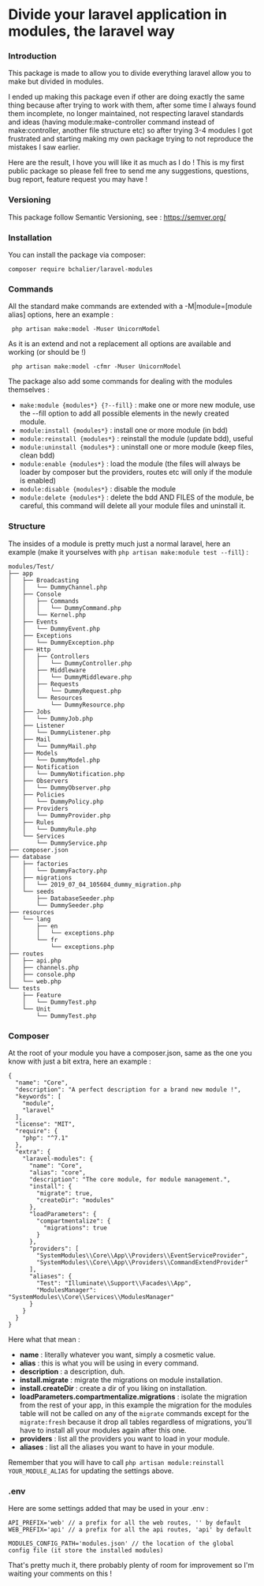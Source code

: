 # Divide your laravel application in modules, the laravel way

### Introduction

This package is made to allow you to divide everything laravel allow you to make but divided in modules.

I ended up making this package even if other are doing exactly the same thing because after trying to work with them,
after some time I always found them incomplete, no longer maintained, not respecting laravel standards and ideas (having module:make-controller command instead of make:controller, another file structure etc)
so after trying 3-4 modules I got frustrated and starting making my own package trying to not reproduce the mistakes I saw earlier.

Here are the result, I hove you will like it as much as I do !
This is my first public package so please fell free to send me any suggestions, questions, bug report, feature request you may have !

### Versioning

This package follow Semantic Versioning, see : https://semver.org/

### Installation

You can install the package via composer:
``` 
composer require bchalier/laravel-modules
```

### Commands

All the standard make commands are extended with a -M|module=[module alias] options, here an example :

``` php artisan make:model -Muser UnicornModel```

As it is an extend and not a replacement all options are available and working (or should be !)

``` php artisan make:model -cfmr -Muser UnicornModel```

The package also add some commands for dealing with the modules themselves :

- ```make:module {modules*} {?--fill}``` : make one or more new module, use the --fill option to add all possible elements in the newly created module.
- ```module:install {modules*}``` : install one or more module (in bdd)
- ```module:reinstall {modules*}``` : reinstall the module (update bdd), useful 
- ```module:uninstall {modules*}``` : uninstall one or more module (keep files, clean bdd)
- ```module:enable {modules*}``` : load the module (the files will always be loader by composer but the providers, routes etc will only if the module is enabled)
- ```module:disable {modules*}``` : disable the module
- ```module:delete {modules*}``` : delete the bdd AND FILES of the module, be careful, this command will delete all your module files and uninstall it.


### Structure

The insides of a module is pretty much just a normal laravel, here an example (make it yourselves with ```php artisan make:module test --fill```) :

```
modules/Test/
├── app
│   ├── Broadcasting
│   │   └── DummyChannel.php
│   ├── Console
│   │   ├── Commands
│   │   │   └── DummyCommand.php
│   │   └── Kernel.php
│   ├── Events
│   │   └── DummyEvent.php
│   ├── Exceptions
│   │   └── DummyException.php
│   ├── Http
│   │   ├── Controllers
│   │   │   └── DummyController.php
│   │   ├── Middleware
│   │   │   └── DummyMiddleware.php
│   │   ├── Requests
│   │   │   └── DummyRequest.php
│   │   └── Resources
│   │       └── DummyResource.php
│   ├── Jobs
│   │   └── DummyJob.php
│   ├── Listener
│   │   └── DummyListener.php
│   ├── Mail
│   │   └── DummyMail.php
│   ├── Models
│   │   └── DummyModel.php
│   ├── Notification
│   │   └── DummyNotification.php
│   ├── Observers
│   │   └── DummyObserver.php
│   ├── Policies
│   │   └── DummyPolicy.php
│   ├── Providers
│   │   └── DummyProvider.php
│   ├── Rules
│   │   └── DummyRule.php
│   └── Services
│       └── DummyService.php
├── composer.json
├── database
│   ├── factories
│   │   └── DummyFactory.php
│   ├── migrations
│   │   └── 2019_07_04_105604_dummy_migration.php
│   └── seeds
│       ├── DatabaseSeeder.php
│       └── DummySeeder.php
├── resources
│   └── lang
│       ├── en
│       │   └── exceptions.php
│       └── fr
│           └── exceptions.php
├── routes
│   ├── api.php
│   ├── channels.php
│   ├── console.php
│   └── web.php
└── tests
    ├── Feature
    │   └── DummyTest.php
    └── Unit
        └── DummyTest.php
```

### Composer

At the root of your module you have a composer.json, same as the one you know with just a bit extra, here an example :

```
{
  "name": "Core",
  "description": "A perfect description for a brand new module !",
  "keywords": [
    "module",
    "laravel"
  ],
  "license": "MIT",
  "require": {
    "php": "^7.1"
  },
  "extra": {
    "laravel-modules": {
      "name": "Core",
      "alias": "core",
      "description": "The core module, for module management.",
      "install": {
        "migrate": true,
        "createDir": "modules"
      },
      "loadParameters": {
        "compartmentalize": {
          "migrations": true
        }
      },
      "providers": [
        "SystemModules\\Core\\App\\Providers\\EventServiceProvider",
        "SystemModules\\Core\\App\\Providers\\CommandExtendProvider"
      ],
      "aliases": {
        "Test": "Illuminate\\Support\\Facades\\App",
        "ModulesManager": "SystemModules\\Core\\Services\\ModulesManager"
      }
    }
  }
}
```

Here what that mean :
- **name** : literally whatever you want, simply a cosmetic value.
- **alias** : this is what you will be using in every command.
- **description** : a description, duh.
- **install.migrate** : migrate the migrations on module installation.
- **install.createDir** : create a dir of you liking on installation.
- **loadParameters.compartmentalize.migrations** : isolate the migration from the rest of your app, in this example the migration for the modules table will not be called on any of the ```migrate``` commands except for the ```migrate:fresh``` because it drop all tables regardless of migrations, you'll have to install all your modules again after this one.
- **providers** : list all the providers you want to load in your module.
- **aliases** : list all the aliases you want to have in your module.

Remember that you will have to call ```php artisan module:reinstall YOUR_MODULE_ALIAS``` for updating the settings above.

### .env

Here are some settings added that may be used in your .env :

```
API_PREFIX='web' // a prefix for all the web routes, '' by default
WEB_PREFIX='api' // a prefix for all the api routes, 'api' by default

MODULES_CONFIG_PATH='modules.json' // the location of the global config file (it store the installed modules)
```

That's pretty much it, there probably plenty of room for improvement so I'm waiting your comments on this !